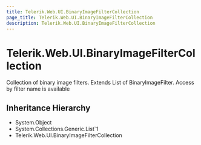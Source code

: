 ```yaml
---
title: Telerik.Web.UI.BinaryImageFilterCollection
page_title: Telerik.Web.UI.BinaryImageFilterCollection
description: Telerik.Web.UI.BinaryImageFilterCollection
---
```


# Telerik.Web.UI.BinaryImageFilterCollection

Collection of binary image filters. Extends List of BinaryImageFilter.
            Access by filter name is available

## Inheritance Hierarchy

* System.Object
* System.Collections.Generic.List`1
* Telerik.Web.UI.BinaryImageFilterCollection

